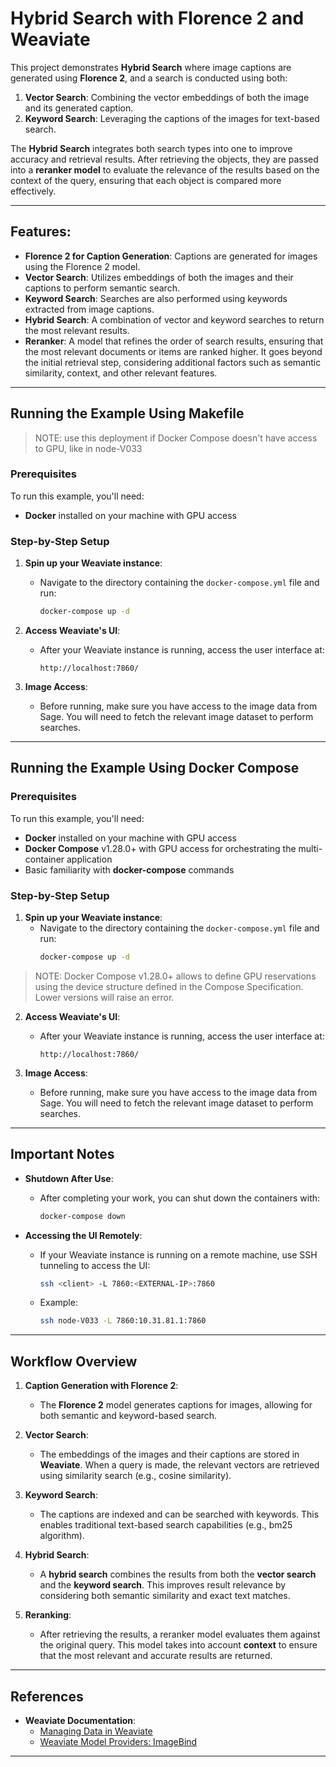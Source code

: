 # Hybrid Search with Florence 2 and Weaviate

This project demonstrates **Hybrid Search** where image captions are generated using **Florence 2**, and a search is conducted using both:
1. **Vector Search**: Combining the vector embeddings of both the image and its generated caption.
2. **Keyword Search**: Leveraging the captions of the images for text-based search.

The **Hybrid Search** integrates both search types into one to improve accuracy and retrieval results. After retrieving the objects, they are passed into a **reranker model** to evaluate the relevance of the results based on the context of the query, ensuring that each object is compared more effectively.

---

## Features:
- **Florence 2 for Caption Generation**: Captions are generated for images using the Florence 2 model.
- **Vector Search**: Utilizes embeddings of both the images and their captions to perform semantic search.
- **Keyword Search**: Searches are also performed using keywords extracted from image captions.
- **Hybrid Search**: A combination of vector and keyword searches to return the most relevant results.
- **Reranker**: A model that refines the order of search results, ensuring that the most relevant documents or items are ranked higher. It goes beyond the initial retrieval step, considering additional factors such as semantic similarity, context, and other relevant features.

---

## Running the Example Using Makefile
>NOTE: use this deployment if Docker Compose doesn't have access to GPU, like in node-V033

### Prerequisites
To run this example, you'll need:
- **Docker** installed on your machine with GPU access

### Step-by-Step Setup

1. **Spin up your Weaviate instance**:
   - Navigate to the directory containing the `docker-compose.yml` file and run:
     ```bash
     docker-compose up -d
     ```

2. **Access Weaviate's UI**:
   - After your Weaviate instance is running, access the user interface at:
     ```
     http://localhost:7860/
     ```

3. **Image Access**:
   - Before running, make sure you have access to the image data from Sage. You will need to fetch the relevant image dataset to perform searches.

---

## Running the Example Using Docker Compose
### Prerequisites
To run this example, you'll need:
- **Docker** installed on your machine with GPU access
- **Docker Compose** v1.28.0+ with GPU access for orchestrating the multi-container application
- Basic familiarity with **docker-compose** commands

### Step-by-Step Setup

1. **Spin up your Weaviate instance**:
   - Navigate to the directory containing the `docker-compose.yml` file and run:
     ```bash
     docker-compose up -d
     ```
> NOTE: Docker Compose v1.28.0+ allows to define GPU reservations using the device structure defined in the Compose Specification. Lower versions will raise an error.

2. **Access Weaviate's UI**:
   - After your Weaviate instance is running, access the user interface at:
     ```
     http://localhost:7860/
     ```

3. **Image Access**:
   - Before running, make sure you have access to the image data from Sage. You will need to fetch the relevant image dataset to perform searches.

---

## Important Notes

- **Shutdown After Use**:
   - After completing your work, you can shut down the containers with:
     ```bash
     docker-compose down
     ```

- **Accessing the UI Remotely**:
   - If your Weaviate instance is running on a remote machine, use SSH tunneling to access the UI:
     ```bash
     ssh <client> -L 7860:<EXTERNAL-IP>:7860
     ```
   - Example:
     ```bash
     ssh node-V033 -L 7860:10.31.81.1:7860
     ```

---

## Workflow Overview

1. **Caption Generation with Florence 2**:
   - The **Florence 2** model generates captions for images, allowing for both semantic and keyword-based search.
   
2. **Vector Search**:
   - The embeddings of the images and their captions are stored in **Weaviate**. When a query is made, the relevant vectors are retrieved using similarity search (e.g., cosine similarity).

3. **Keyword Search**:
   - The captions are indexed and can be searched with keywords. This enables traditional text-based search capabilities (e.g., bm25 algorithm).

4. **Hybrid Search**:
   - A **hybrid search** combines the results from both the **vector search** and the **keyword search**. This improves result relevance by considering both semantic similarity and exact text matches.

5. **Reranking**:
   - After retrieving the results, a reranker model evaluates them against the original query. This model takes into account **context** to ensure that the most relevant and accurate results are returned.

---

## References

- **Weaviate Documentation**:  
   - [Managing Data in Weaviate](https://weaviate.io/developers/weaviate/manage-data)
   - [Weaviate Model Providers: ImageBind](https://weaviate.io/developers/weaviate/model-providers/imagebind/embeddings-multimodal)

---
